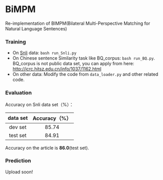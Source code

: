 # BiMPM
Re-implementation of BIMPM(Bilateral Multi-Perspective Matching for Natural Language Sentences)



### Training

* On [Snli](https://nlp.stanford.edu/projects/snli/) data: `bash run_Snli.py` 
* On Chinese sentence Similarity task like BQ_corpus: `bash run_BQ.py`. BQ_corpus is not public data set, you can apply from here: http://icrc.hitsz.edu.cn/info/1037/1162.html
* On other data: Modify the code from `data_loader.py` and other related code. 



### Evaluation

Accuracy on Snli data set（%）：

| data set | Accuracy（%） |
| :------: | :-----------: |
| dev set  |     85.74     |
| test set |     84.91     |

Accuracy on the article is **86.0**(test set).



### Prediction

Upload soon!

